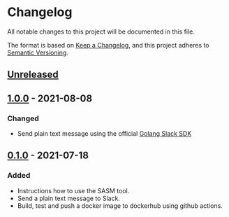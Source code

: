 # Changelog

All notable changes to this project will be documented in this file.

The format is based on [Keep a Changelog](https://keepachangelog.com/en/1.0.0/),
and this project adheres to [Semantic Versioning](https://semver.org/spec/v2.0.0.html).

## [Unreleased]

## [1.0.0] - 2021-08-08

### Changed

- Send plain text message using the official [Golang Slack SDK](https://github.com/slack-go/slack)

## [0.1.0] - 2021-07-18

### Added

- Instructions how to use the SASM tool.
- Send a plain text message to Slack.
- Build, test and push a docker image to dockerhub using github actions.

[Unreleased]: https://github.com/030/sasm/compare/1.0.0...HEAD
[1.0.0]: https://github.com/030/n3dr/compare/0.1.0...1.0.0
[0.1.0]: https://github.com/030/sasm/releases/tag/0.1.0
